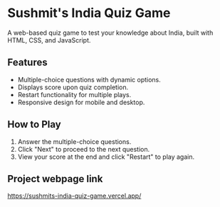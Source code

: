 # Sushmit's India Quiz Game

A web-based quiz game to test your knowledge about India, built with HTML, CSS, and JavaScript.

## Features
- Multiple-choice questions with dynamic options.
- Displays score upon quiz completion.
- Restart functionality for multiple plays.
- Responsive design for mobile and desktop.

## How to Play
1. Answer the multiple-choice questions.
2. Click "Next" to proceed to the next question.
3. View your score at the end and click "Restart" to play again.

## Project webpage link
https://sushmits-india-quiz-game.vercel.app/
